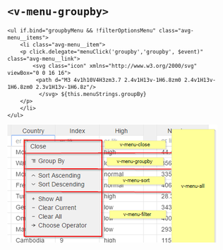 # ```<v-menu-groupby>```

```
<ul if.bind="groupbyMenu && !filterOptionsMenu" class="avg-menu__items">
    <li class="avg-menu__item">
    <p click.delegate="menuClick('groupby','groupby', $event)" class="avg-menu__link">
        <svg class="icon" xmlns="http://www.w3.org/2000/svg" viewBox="0 0 16 16">
         <path d="M3 4v1h10V4H3zm3.7 2.4v1H13v-1H6.8zm0 2.4v1H13v-1H6.8zm0 2.3v1H13v-1H6.8z"/>
          </svg> ${this.menuStrings.groupBy}
    </p>
    </li>
</ul>

```

![](../vgridanimation/v-menu-main-types.png)

